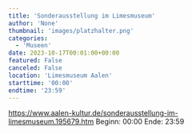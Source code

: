 ```yaml
---
title: 'Sonderausstellung im Limesmuseum'
author: 'None'
thumbnail: 'images/platzhalter.png'
categories:
  - 'Museen'
date: 2023-10-17T00:01:00+00:00
featured: False
canceled: False
location: 'Limesmuseum Aalen'
starttime: '00:00'
endtime: '23:59'
---
```

https://www.aalen-kultur.de/sonderausstellung-im-limesmuseum.195679.htm
Beginn: 00:00
 Ende: 23:59